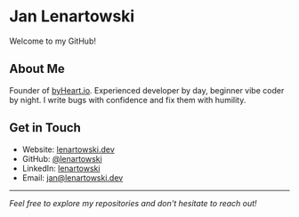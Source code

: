 # Jan Lenartowski

Welcome to my GitHub!

## About Me
Founder of [byHeart.io](https://byheart.io). Experienced developer by day, beginner vibe coder by night. I write bugs with confidence and fix them with humility.

## Get in Touch
- Website: [lenartowski.dev](https://lenartowski.dev)
- GitHub: [@lenartowski](https://github.com/lenartowski)
- LinkedIn: [lenartowski](https://www.linkedin.com/in/lenartowski/)
- Email: [jan@lenartowski.dev](mailto:jan@lenartowski.dev)

---

*Feel free to explore my repositories and don't hesitate to reach out!*
